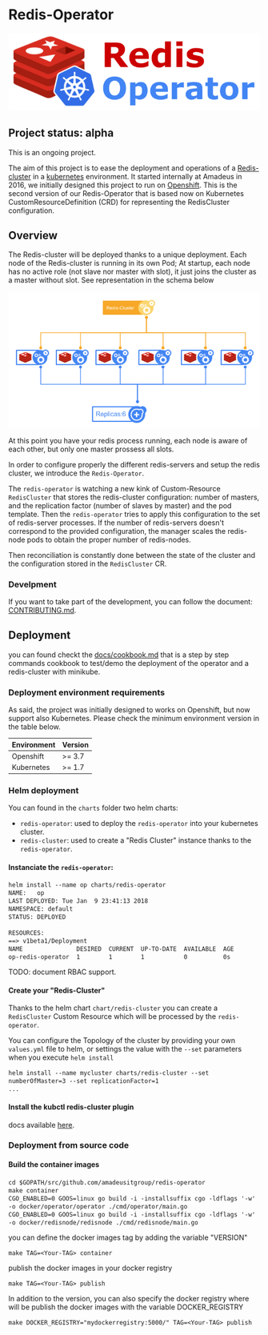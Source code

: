 # Redis-Operator

![logo](docs/imgs/logo.png)

## Project status: alpha

This is an ongoing project.

The aim of this project is to ease the deployment and operations of a [Redis-cluster](https://redis.io/topics/cluster-tutorial) in a [kubernetes](https://kubernetes.io/) environment. It started internally at Amadeus in 2016, we initially designed this project to run on [Openshift](https://www.openshift.com/). This is the second version of our Redis-Operator that is based now on Kubernetes CustomResourceDefinition (CRD) for representing the RedisCluster configuration.

## Overview

The Redis-cluster will be deployed thanks to a unique deployment. Each node of the Redis-cluster is running in its own Pod; At startup, each node has no active role (not slave nor master with slot), it just joins the cluster as a master without slot. See representation in the schema below 

![Initial state](docs/imgs/overview_1.png)

At this point you have your redis process running, each node is aware of each other, but only one master prossess all slots.

In order to configure properly the different redis-servers and setup the redis cluster, we introduce the `Redis-Operator`.

The `redis-operator` is watching a new kink of Custom-Resource `RedisCluster` that stores the redis-cluster configuration: number of masters, and the replication factor (number of slaves by master) and the pod template. Then the `redis-operator` tries to apply this configuration to the set of redis-server processes. If the number of redis-servers doesn't correspond to the provided configuration, the manager scales the redis-node pods to obtain the proper number of redis-nodes.

Then reconciliation is constantly done between the state of the cluster and the configuration stored in the `RedisCluster` CR.

### Develpment

If you want to take part of the development, you can follow the document: [CONTRIBUTING.md](CONTRIBUTING.md).

## Deployment

you can found checkt the [docs/cookbook.md](docs/cookbook.md) that is a step by step commands cookbook to test/demo the deployment of the operator and a redis-cluster with minikube.

### Deployment environment requirements

As said, the project was initially designed to works on Openshift, but now support also Kubernetes. Please check the minimum environment version in the table below.

| Environment  | Version |
|--------------|---------|
| Openshift    | >= 3.7  |
| Kubernetes   | >= 1.7  |

### Helm deployment

You can found in the `charts` folder two helm charts:

- `redis-operator`: used to deploy the `redis-operator` into your kubernetes cluster.
- `redis-cluster`: used to create a "Redis Cluster" instance thanks to the `redis-operator`.

#### Instanciate the `redis-operator`:

```console
helm install --name op charts/redis-operator
NAME:   op
LAST DEPLOYED: Tue Jan  9 23:41:13 2018
NAMESPACE: default
STATUS: DEPLOYED

RESOURCES:
==> v1beta1/Deployment
NAME               DESIRED  CURRENT  UP-TO-DATE  AVAILABLE  AGE
op-redis-operator  1        1        1           0          0s
```

TODO: document RBAC support.

#### Create your "Redis-Cluster"

Thanks to the helm chart `chart/redis-cluster` you can create a `RedisCluster` Custom Resource which will be processed by the `redis-operator`.

You can configure the Topology of the cluster by providing your own `values.yml` file to helm, or settings the value with the `--set` parameters when you execute `helm install`

```console
helm install --name mycluster charts/redis-cluster --set numberOfMaster=3 --set replicationFactor=1
...
```

#### Install the kubctl redis-cluster plugin

docs available [here](docs/kubectl-plugin.md).

### Deployment from source code

#### Build the container images

```console
cd $GOPATH/src/github.com/amadeusitgroup/redis-operator
make container
CGO_ENABLED=0 GOOS=linux go build -i -installsuffix cgo -ldflags '-w' -o docker/operator/operator ./cmd/operator/main.go
CGO_ENABLED=0 GOOS=linux go build -i -installsuffix cgo -ldflags '-w' -o docker/redisnode/redisnode ./cmd/redisnode/main.go
```

you can define the docker images tag by adding the variable "VERSION"

```console
make TAG=<Your-TAG> container
```

publish the docker images in your docker registry

```console
make TAG=<Your-TAG> publish
```

In addition to the version, you can also specify the docker registry where will be publish the docker images with the variable DOCKER_REGISTRY

```console
make DOCKER_REGISTRY="mydockerregistry:5000/" TAG=<Your-TAG> publish
```
